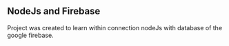 ## NodeJs and Firebase

  Project was created to learn within connection nodeJs with database of the google
firebase.
